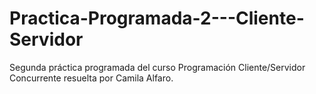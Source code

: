 # Practica-Programada-2---Cliente-Servidor
Segunda práctica programada del curso Programación Cliente/Servidor Concurrente resuelta por Camila Alfaro.
